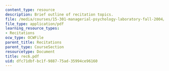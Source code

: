 ```yaml
---
content_type: resource
description: Brief outline of recitation topics.
file: /media/courses/15-301-managerial-psychology-laboratory-fall-2004/dfc71dbfbc1f988775ad35994ce96160_rec6.pdf
file_type: application/pdf
learning_resource_types:
- Recitations
ocw_type: OCWFile
parent_title: Recitations
parent_type: CourseSection
resourcetype: Document
title: rec6.pdf
uid: dfc71dbf-bc1f-9887-75ad-35994ce96160
---
```

